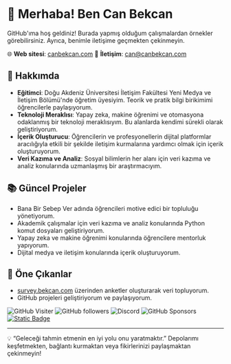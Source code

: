 # 👋 Merhaba! Ben Can Bekcan
GitHub'ıma hoş geldiniz! Burada yapmış olduğum çalışmalardan örnekler görebilirsiniz. Ayrıca, benimle iletişime geçmekten çekinmeyin.

🌐 **Web sitesi**: [canbekcan.com](https://www.canbekcan.com)
📧 **İletişim**: [can@canbekcan.com](mailto:can@canbekcan.com)

## 🚀 Hakkımda
- **Eğitimci**: Doğu Akdeniz Üniversitesi İletişim Fakültesi Yeni Medya ve İletişim Bölümü'nde öğretim üyesiyim. Teorik ve pratik bilgi birikimimi öğrencilerle paylaşıyorum.
- **Teknoloji Meraklısı**: Yapay zeka, makine öğrenimi ve otomasyona odaklanmış bir teknoloji meraklısıyım. Bu alanlarda kendimi sürekli olarak geliştiriyorum.
- **İçerik Oluşturucu**: Öğrencilerin ve profesyonellerin dijital platformlar aracılığıyla etkili bir şekilde iletişim kurmalarına yardımcı olmak için içerik oluşturuyorum.
- **Veri Kazıma ve Analiz**: Sosyal bilimlerin her alanı için veri kazıma ve analiz konularında uzmanlaşmış bir araştırmacıyım.

## 📚 Güncel Projeler
- Bana Bir Sebep Ver adında öğrencileri motive edici bir topluluğu yönetiyorum.
- Akademik çalışmalar için veri kazıma ve analiz konularında Python komut dosyaları geliştiriyorum.
- Yapay zeka ve makine öğrenimi konularında öğrencilere mentorluk yapıyorum.
- Dijital medya ve iletişim konularında içerik oluşturuyorum.

## 🌟 Öne Çıkanlar
- [survey.bekcan.com](https://survey.bekcan.com) üzerinden anketler oluşturarak veri topluyorum.
- GitHub projeleri geliştiriyorum ve paylaşıyorum.


![GitHub Visiter](https://visitor-badge.laobi.icu/badge?page_id=canbekcan&left_text=Ziyaret%C3%A7i)
![GitHub followers](https://img.shields.io/github/followers/canbekcan?style=flat&label=Takip%C3%A7i)
![Discord](https://img.shields.io/discord/705088905292152852?style=flat&label=Aktif&cacheSeconds=1000)
![GitHub Sponsors](https://img.shields.io/github/sponsors/canbekcan?style=flat&label=Destekçi)
[![Static Badge](https://img.shields.io/badge/-Destekle-ffff00?style=flat&label=%E2%98%95%EF%B8%8F)](https://www.buymeacoffee.com/canbekcan)

---

💡 “Geleceği tahmin etmenin en iyi yolu onu yaratmaktır.”
Depolarımı keşfetmekten, bağlantı kurmaktan veya fikirlerinizi paylaşmaktan çekinmeyin!